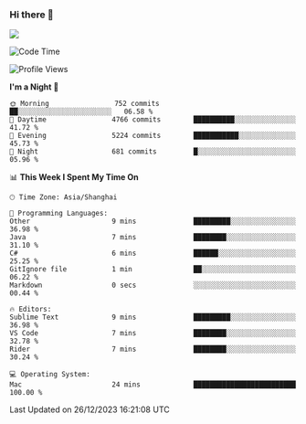 ### Hi there 👋

<!--
**JJAYCHEN1e/jjaychen1e** is a ✨ _special_ ✨ repository because its `README.md` (this file) appears on your GitHub profile.

Here are some ideas to get you started:

- 🔭 I’m currently working on ...
- 🌱 I’m currently learning ...
- 👯 I’m looking to collaborate on ...
- 🤔 I’m looking for help with ...
- 💬 Ask me about ...
- 📫 How to reach me: ...
- 😄 Pronouns: ...
- ⚡ Fun fact: ...
-->

[![](https://github-readme-stats.vercel.app/api?username=jjaychen1e&show_icons=true)](https://github.com/jjaychen1e/github-readme-stats?count_private=true)

<!--START_SECTION:waka-->
![Code Time](http://img.shields.io/badge/Code%20Time-892%20hrs%2010%20mins-blue)

![Profile Views](http://img.shields.io/badge/Profile%20Views-66-blue)

**I'm a Night 🦉** 

```text
🌞 Morning                752 commits         ██░░░░░░░░░░░░░░░░░░░░░░░   06.58 % 
🌆 Daytime                4766 commits        ██████████░░░░░░░░░░░░░░░   41.72 % 
🌃 Evening                5224 commits        ███████████░░░░░░░░░░░░░░   45.73 % 
🌙 Night                  681 commits         █░░░░░░░░░░░░░░░░░░░░░░░░   05.96 % 
```


📊 **This Week I Spent My Time On** 

```text
🕑︎ Time Zone: Asia/Shanghai

💬 Programming Languages: 
Other                    9 mins              █████████░░░░░░░░░░░░░░░░   36.98 % 
Java                     7 mins              ████████░░░░░░░░░░░░░░░░░   31.10 % 
C#                       6 mins              ██████░░░░░░░░░░░░░░░░░░░   25.25 % 
GitIgnore file           1 min               ██░░░░░░░░░░░░░░░░░░░░░░░   06.22 % 
Markdown                 0 secs              ░░░░░░░░░░░░░░░░░░░░░░░░░   00.44 % 

🔥 Editors: 
Sublime Text             9 mins              █████████░░░░░░░░░░░░░░░░   36.98 % 
VS Code                  7 mins              ████████░░░░░░░░░░░░░░░░░   32.78 % 
Rider                    7 mins              ████████░░░░░░░░░░░░░░░░░   30.24 % 

💻 Operating System: 
Mac                      24 mins             █████████████████████████   100.00 % 
```


 Last Updated on 26/12/2023 16:21:08 UTC
<!--END_SECTION:waka-->
